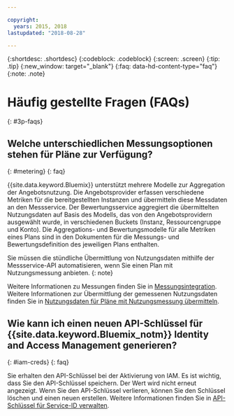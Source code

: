 ```yaml
---

copyright:
  years: 2015, 2018
lastupdated: "2018-08-28"

---
```


{:shortdesc: .shortdesc}
{:codeblock: .codeblock}
{:screen: .screen}
{:tip: .tip}
{:new_window: target="_blank"}
{:faq: data-hd-content-type="faq"}
{:note: .note}

# Häufig gestellte Fragen (FAQs)
{: #3p-faqs}

## Welche unterschiedlichen Messungsoptionen stehen für Pläne zur Verfügung?
{: #metering}
{: faq}

{{site.data.keyword.Bluemix}} unterstützt mehrere Modelle zur Aggregation der Angebotsnutzung. Die Angebotsprovider erfassen verschiedene Metriken für die bereitgestellten Instanzen und übermitteln diese Messdaten an den Messservice. Der Bewertungsservice aggregiert die übermittelten Nutzungsdaten auf Basis des Modells, das von den Angebotsprovidern ausgewählt wurde, in verschiedenen Buckets (Instanz, Ressourcengruppe und Konto). Die Aggregations- und Bewertungsmodelle für alle Metriken eines Plans sind in den Dokumenten für die Messungs- und Bewertungsdefinition des jeweiligen Plans enthalten.

Sie müssen die stündliche Übermittlung von Nutzungsdaten mithilfe der Messservice-API automatisieren, wenn Sie einen Plan mit Nutzungsmessung anbieten.
{: note}

Weitere Informationen zu Messungen finden Sie in [Messungsintegration](/docs/third-party/metering.html#meteringintera). Weitere Informationen zur Übermittlung der gemessenen Nutzungsdaten finden Sie in [Nutzungsdaten für Pläne mit Nutzungsmessung übermitteln](/docs/third-party/submitusage.html#submitusage).

## Wie kann ich einen neuen API-Schlüssel für {{site.data.keyword.Bluemix_notm}} Identity and Access Management generieren?
{: #iam-creds}
{: faq}

Sie erhalten den API-Schlüssel bei der Aktivierung von IAM. Es ist wichtig, dass Sie den API-Schlüssel speichern. Der Wert wird nicht erneut angezeigt. Wenn Sie den API-Schlüssel verlieren, können Sie den Schlüssel löschen und einen neuen erstellen. Weitere Informationen finden Sie in [API-Schlüssel für Service-ID verwalten](/docs/iam/serviceid_keys.html#serviceidapikeys). 


